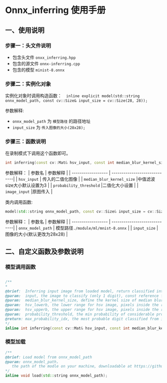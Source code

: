 # Onnx_inferring 使用手册
## 一、使用说明

### 步骤一：头文件说明

- 包含头文件 `onxx_inferring.hpp`
- 包含的源文件 `onnx-inferring.cpp`
- 包含的模型 `minist-8.onnx`
### 步骤二：实例化对象

实例化对象时调用构造函数：`  inline explicit model(std::string onnx_model_path, const cv::Size& input_size = cv::Size(28, 28));`

参数解释:
- `onnx_model_path` 为 `模型路径` 的路径地址
- `input_size` 为 `传入图像的大小(28x28);`
### 步骤三：函数说明

在录制模式下调用这个函数即可。
```cpp
int inferring(const cv::Mat& hsv_input, const int median_blur_kernel_size = 3, float probability_threshold = 0, cv::Mat image_input = cv::Mat::zeros(cv::Size(255, 0), CV_8UC3));
```
参数解释：
|      参数名         |           参数解释             |
| ------------------ | -----------------------------|
| `hsv_input`         | 传入的二值化图像  |
| `median_blur_kernel_size`    |中值滤波size大小默认设置为3          |
| `probability_threshold`    |二值化大小设置          |
| `image_input`    |原图传入     |

类内调用函数:
```cpp
model(std::string onnx_model_path, const cv::Size& input_size = cv::Size(28, 28));  // 初始化构造函数加载模型
```
参数解释：
|      参数名         |           参数解释             |
| ------------------ | -----------------------------|
| `onnx_model_path`         | 模型路径`./module/ml/mnist-8.onnx`   |
| `input_size`    |图像的大小(默认更改为28x28)              |
## 二、自定义函数及参数说明
### 模型调用函数

```cpp

/**
* 
@brief:  Inferring input image from loaded model, return classified int digit
@param:  input, the image to classify (only 1 digit), const reference from cv::Mat
@param:  median_blur_kernel_size, define the kernel size of median blur pre-processing, default to int 5, set 0 to disable
@param:  hsv_lowerb, the lower range for hsv image, pixels inside the range equals to 1, otherwise equals to 0, default is the cv::Scalar() default
@param:  hsv_upperb, the upper range for hsv image, pixels inside the range equals to 1, otherwise equals to 0, default is the cv::Scalar() default
@param:  probability_threshold, the min probability of considerable probability to iterate, determined by the model, mnist-8.onnx has the output array from -1e5 to 1e5, default is 0
@return: max_probability_idx, the most probable digit classified from input image in int type, -1 means all the probability is out of the threahold
*/
inline int inferring(const cv::Mat& hsv_input, const int median_blur_kernel_size = 3, float probability_threshold = 0, cv::Mat image_input = cv::Mat::zeros(cv::Size(255, 0), CV_8UC3));

```
### 模型加载
```cpp
/**
@brief: Load model from onnx_model_path
@param: onnx_model_path，
   the path of the modle on your machine, downloadable at https://github.com/onnx/models/blob/master/vision/classification/mnist/model/mnist-8.onnx
*/
inline void load(std::string onnx_model_path);
```
